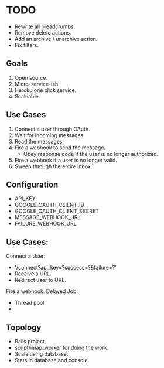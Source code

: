 # TODO

+ Rewrite all breadcrumbs.
+ Remove delete actions.
+ Add an archive / unarchive action.
+ Fix filters.

## Goals

1. Open source.
2. Micro-service-ish.
2. Heroku one click service.
3. Scaleable.

## Use Cases

1. Connect a user through OAuth.
2. Wait for incoming messages.
3. Read the messages.
4. Fire a webhook to send the message.
   + Obey response code if the user is no longer authorized.
5. Fire a webhook if a user is no longer valid.
6. Sweep through the entire inbox.

## Configuration

+ API_KEY
+ GOOGLE_OAUTH_CLIENT_ID
+ GOOGLE_OAUTH_CLIENT_SECRET
+ MESSAGE_WEBHOOK_URL
+ FAILURE_WEBHOOK_URL

## Use Cases:

Connect a User:

+ '/connect?api_key=?success=?&failure=?'
+ Receive a URL.
+ Redirect user to URL.

Fire a webhook. Delayed Job:

+ Thread pool.
+

## Topology

+ Rails project.
+ script/imap_worker for doing the work.
+ Scale using database.
+ Stats in database and console.
